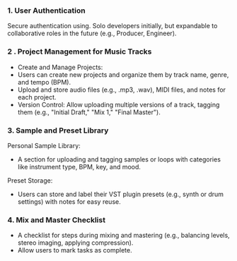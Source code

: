 ### 1. User Authentication

Secure authentication using.
Solo developers initially, but expandable to collaborative roles in the future (e.g., Producer, Engineer).

### 2 . Project Management for Music Tracks

- Create and Manage Projects:
- Users can create new projects and organize them by track name, genre, and tempo (BPM).
- Upload and store audio files (e.g., .mp3, .wav), MIDI files, and notes for each project.
- Version Control: Allow uploading multiple versions of a track, tagging them (e.g., "Initial Draft," "Mix 1," "Final Master").

### 3. Sample and Preset Library

Personal Sample Library:

- A section for uploading and tagging samples or loops with categories like instrument type, BPM, key, and mood.

Preset Storage:

- Users can store and label their VST plugin presets (e.g., synth or drum settings) with notes for easy reuse.

### 4. Mix and Master Checklist

- A checklist for steps during mixing and mastering (e.g., balancing levels, stereo imaging, applying compression).
- Allow users to mark tasks as complete.

